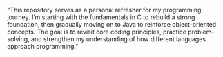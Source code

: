 "This repository serves as a personal refresher for my programming journey. I’m starting with the fundamentals in C to rebuild a strong foundation, then gradually moving on to Java to reinforce object-oriented concepts. The goal is to revisit core coding principles, practice problem-solving, and strengthen my understanding of how different languages approach programming."
